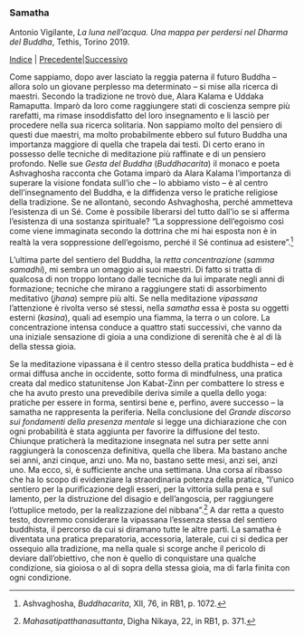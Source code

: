 <link rel="stylesheet" href="../assets/style.css">

### Samatha

Antonio Vigilante, _La luna nell’acqua. Una mappa per perdersi nel Dharma del Buddha_, Tethis, Torino 2019.

[Indice](index.md) | [Precedente](guardare-a-fondo.md)|[Successivo](quello-che-non-si-puo-dire.md)

Come sappiamo, dopo aver lasciato la reggia paterna il futuro Buddha – allora solo un giovane perplesso ma determinato – si mise alla ricerca di maestri. Secondo la tradizione ne trovò due, Alara Kalama e Uddaka Ramaputta. Imparò da loro come raggiungere stati di coscienza sempre più rarefatti, ma rimase insoddisfatto del loro insegnamento e li lasciò per procedere nella sua ricerca solitaria. Non sappiamo molto del pensiero di questi due maestri, ma molto probabilmente ebbero sul futuro Buddha una importanza maggiore di quella che trapela dai testi. Di certo erano in possesso delle tecniche di meditazione più raffinate e di un pensiero profondo. Nelle sue _Gesta del Buddha_ (_Buddhacarita_) il monaco e poeta Ashvaghosha racconta che Gotama imparò da Alara Kalama l’importanza di superare la visione fondata sull’io che – lo abbiamo visto – è al centro dell’insegnamento del Buddha, e la diffidenza verso le pratiche religiose della tradizione. Se ne allontanò, secondo Ashvaghosha, perché ammetteva l’esistenza di un Sé. Come è possibile liberarsi del tutto dall’io se si afferma l’esistenza di una sostanza spirituale? “La soppressione dell’egoismo così come viene immaginata secondo la dottrina che mi hai esposta non è in realtà la vera soppressione dell’egoismo, perché il Sé continua ad esistere”.[^52]

L’ultima parte del sentiero del Buddha, la _retta concentrazione_ (_samma samadhi_), mi sembra un omaggio ai suoi maestri. Di fatto si tratta di qualcosa di non troppo lontano dalle tecniche da lui imparate negli anni di formazione; tecniche che mirano a raggiungere stati di assorbimento meditativo (_jhana_) sempre più alti. Se nella meditazione _vipassana_ l’attenzione è rivolta verso sé stessi, nella _samatha_ essa è posta su oggetti esterni (_kasina_), quali ad esempio una fiamma, la terra o un colore. La concentrazione intensa conduce a quattro stati successivi, che vanno da una iniziale sensazione di gioia a una condizione di serenità che è al di là della stessa gioia.

Se la meditazione vipassana è il centro stesso della pratica buddhista – ed è ormai diffusa anche in occidente, sotto forma di mindfulness, una pratica creata dal medico statunitense Jon Kabat-Zinn per combattere lo stress e che ha avuto presto una prevedibile deriva simile a quella dello yoga: pratiche per essere in forma, sentirsi bene e, perfino, avere successo – la samatha ne rappresenta la periferia. Nella conclusione del _Grande discorso sui fondamenti della presenza mentale_ si legge una dichiarazione che con ogni probabilità è stata aggiunta per favorire la diffusione del testo. Chiunque praticherà la meditazione insegnata nel sutra per sette anni raggiungerà la conoscenza definitiva, quella che libera. Ma bastano anche sei anni, anzi cinque, anzi uno. Ma no, bastano sette mesi, anzi sei, anzi uno. Ma ecco, sì, è sufficiente anche una settimana. Una corsa al ribasso che ha lo scopo di evidenziare la straordinaria potenza della pratica, “l’unico sentiero per la purificazione degli esseri, per la vittoria sulla pena e sul lamento, per la distruzione del disagio e dell’angoscia, per raggiungere l’ottuplice metodo, per la realizzazione del nibbana”.[^53] A dar retta a questo testo, dovremmo considerare la vipassana l’essenza stessa del sentiero buddhista, il percorso da cui si diramano tutte le altre parti. La samatha è diventata una pratica preparatoria, accessoria, laterale, cui ci si dedica per ossequio alla tradizione, ma nella quale si scorge anche il pericolo di deviare dall’obiettivo, che non è quello di conquistare una qualche condizione, sia gioiosa o al di sopra della stessa gioia, ma di farla finita con ogni condizione.

[^52]: Ashvaghosha, *Buddhacarita*, XII, 76, in RB1, p. 1072.
[^53]: *Mahasatipatthanasuttanta*, Digha Nikaya, 22, in RB1, p. 371. 
